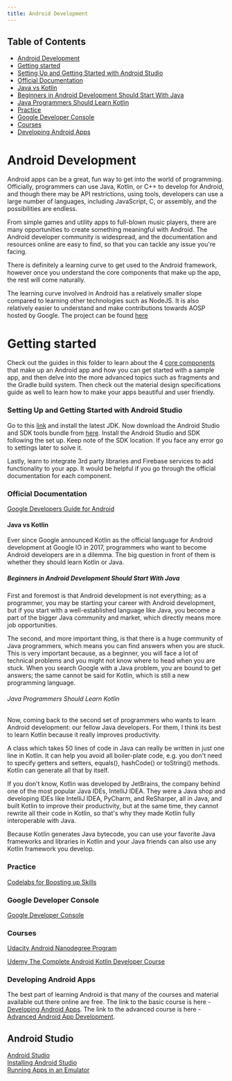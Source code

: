 ```yaml
---
title: Android Development
---
```


## Table of Contents

* [Android Development](#android-development)
* [Getting started](#getting-started)
* [Setting Up and Getting Started with Android Studio](#setting-up-and-getting-started-with-android-studio)
* [Official Documentation](#official-documentation)
* [Java vs Kotlin](#java-vs-kotlin)
* [Beginners in Android Development Should Start With Java](#beginners-in-android-development-should-start-with-java)
* [Java Programmers Should Learn Kotlin](#java-programmers-should-learn-kotlin)
* [Practice](#practice)
* [Google Developer Console](#google-developer-console)
* [Courses](#courses)
* [Developing Android Apps](#developing-android-apps)

# Android Development

Android apps can be a great, fun way to get into the world of programming. Officially, programmers can use Java, Kotlin, or C++ to develop for Android, and though there may be API restrictions, using tools, developers can use a large number of languages, including JavaScript, C, or assembly, and the possibilities are endless.

From simple games and utility apps to full-blown music players, there are many opportunities to create something meaningful with Android. The Android developer community is widespread, and the documentation and resources online are easy to find, so that you can tackle any issue you're facing.

There is definitely a learning curve to get used to the Android framework, however once you understand the core components that make up the app, the rest will come naturally.

The learning curve involved in Android has a relatively smaller slope compared to learning other technologies such as NodeJS. It is also relatively easier to understand and make contributions towards AOSP hosted by Google. The project can be found [here](https://source.android.com/) 

# Getting started
Check out the guides in this folder to learn about the 4 [core components](core-components/index.md) that make up an Android app and how you can get started with a sample app, and then delve into the more advanced topics such as fragments and the Gradle build system. Then check out the material design specifications guide as well to learn how to make your apps beautiful and user friendly.

### Setting Up and Getting Started with Android Studio
Go to this [link](https://www.oracle.com/technetwork/java/javase/downloads/index.html) and install the latest JDK.
Now download the Android Studio and SDK tools bundle from [here](https://developer.android.com/studio/).
Install the Android Studio and SDK following the set up. Keep note of the SDK location.
If you face any error go to settings later to solve it.

Lastly, learn to integrate 3rd party libraries and Firebase services to add functionality to your app. It would be helpful if you go through the official documentation for each component.

### Official Documentation

[Google Developers Guide for Android](https://developer.android.com/training/index.html)

#### Java vs Kotlin

Ever since Google announced Kotlin as the official language for Android development at Google IO in 2017, programmers who want to become Android developers are in a dilemma. The big question in front of them is whether they should learn Kotlin or Java.

##### Beginners in Android Development Should Start With Java

First and foremost is that Android development is not everything; as a programmer, you may be starting your career with Android development, but if you start with a well-established language like Java, you become a part of the bigger Java community and market, which directly means more job opportunities.

The second, and more important thing, is that there is a huge community of Java programmers, which means you can find answers when you are stuck. This is very important because, as a beginner, you will face a lot of technical problems and you might not know where to head when you are stuck. When you search Google with a Java problem, you are bound to get answers; the same cannot be said for Kotlin, which is still a new programming language.

###### Java Programmers Should Learn Kotlin

Now, coming back to the second set of programmers who wants to learn Android development: our fellow Java developers. For them, I think its best to learn Kotlin because it really improves productivity.

A class which takes 50 lines of code in Java can really be written in just one line in Kotlin. It can help you avoid all boiler-plate code, e.g. you don't need to specify getters and setters, equals(), hashCode() or toString() methods. Kotlin can generate all that by itself.

If you don't know, Kotlin was developed by JetBrains, the company behind one of the most popular Java IDEs, IntelliJ IDEA. They were a Java shop and developing IDEs like IntelliJ IDEA, PyCharm, and ReSharper, all in Java, and built Kotlin to improve their productivity, but at the same time, they cannot rewrite all their code in Kotlin, so that's why they made Kotlin fully interoperable with Java.

Because Kotlin generates Java bytecode, you can use your favorite Java frameworks and libraries in Kotlin and your Java friends can also use any Kotlin framework you develop.

### Practice

[Codelabs for Boosting up Skills](https://codelabs.developers.google.com)

### Google Developer Console

[Google Developer Console](https://developer.android.com/distribute/console/)

### Courses

[Udacity Android Nanodegree Program](https://udacity.com/course/android-developer-nanodegree-by-google--nd801)

[Udemy The Complete Android Kotlin Developer Course](https://www.udemy.com/the-complete-kotlin-developer-course/)

### Developing Android Apps

The best part of learning Android is that many of the courses and material available out there online are free.
The link to the basic course is here - [Developing Android Apps](https://udacity.com/course/new-android-fundamentals--ud851).
The link to the advanced course is here - [Advanced Android App Development](https://www.udacity.com/course/advanced-android-app-development--ud855). 

## Android Studio

[Android Studio](https://developer.android.com/studio/)  
[Installing Android Studio](https://developer.android.com/studio/install)  
[Running Apps in an Emulator](https://developer.android.com/studio/run/emulator)

